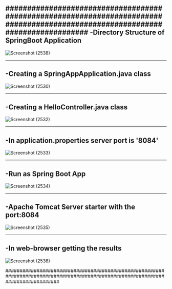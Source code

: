 ###############################################################################################################################
-Directory Structure of SpringBoot Application
-------------------------------------------------------------------

![Screenshot (2538)](https://user-images.githubusercontent.com/91931504/188657301-6a55a24c-9890-4bd7-be04-e5854dd7a451.png)


--------------------------------------------
-Creating a SpringAppApplication.java class
--------------------------------------------

![Screenshot (2530)](https://user-images.githubusercontent.com/91931504/188654959-766af173-4146-497a-9caf-c63e8a59c69c.png)

---------------------------------------
-Creating a HelloController.java class
---------------------------------------

![Screenshot (2532)](https://user-images.githubusercontent.com/91931504/188657147-51cd0ecd-9b1d-498a-b0ee-845ef9660ce8.png)

-------------------------------------------------
-In application.properties server port is  '8084'
-------------------------------------------------

![Screenshot (2533)](https://user-images.githubusercontent.com/91931504/188657063-2a62f24c-f826-4bfb-a568-0005c16bf526.png)

------------------------
-Run as Spring Boot App
------------------------

![Screenshot (2534)](https://user-images.githubusercontent.com/91931504/188655603-0a391c79-cfc8-4b2e-9a37-e2e43748d20a.png)

-------------------------------------------------
-Apache Tomcat Server starter with the port:8084
-------------------------------------------------

![Screenshot (2535)](https://user-images.githubusercontent.com/91931504/188655802-e2e62cdc-a477-4bb0-8272-281b32ee329a.png)

-----------------------------------
-In web-browser getting the results
-----------------------------------

![Screenshot (2536)](https://user-images.githubusercontent.com/91931504/188656001-dfbf2b8e-e309-497a-81c4-d9aa97400a75.png)

###################################################################################################################################

